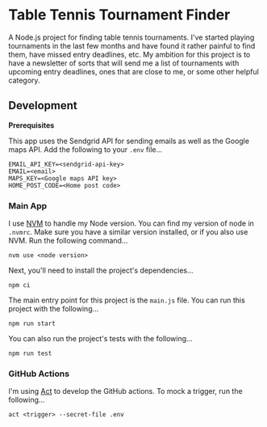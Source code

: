 # Table Tennis Tournament Finder

A Node.js project for finding table tennis tournaments. I've started playing tournaments in the last few months and have found it rather painful to find them, have missed entry deadlines, etc. My ambition for this project is to have a newsletter of sorts that will send me a list of tournaments with upcoming entry deadlines, ones that are close to me, or some other helpful category.

## Development

**Prerequisites**

This app uses the Sendgrid API for sending emails as well as the Google maps API. Add the following to your `.env` file...

```
EMAIL_API_KEY=<sendgrid-api-key>
EMAIL=<email>
MAPS_KEY=<Google maps API key>
HOME_POST_CODE=<Home post code>
```

### Main App

I use [NVM](https://github.com/nvm-sh/nvm) to handle my Node version. You can find my version of node in `.nvmrc`. Make sure you have a similar version installed, or if you also use NVM. Run the following command...

```
nvm use <node version>
```

Next, you'll need to install the project's dependencies...

```
npm ci
```

The main entry point for this project is the `main.js` file. You can run this project with the following...

```
npm run start
```

You can also run the project's tests with the following...

```
npm run test
```

### GitHub Actions

I'm using [Act](https://github.com/nektos/act) to develop the GitHub actions. To mock a trigger, run the following...

```
act <trigger> --secret-file .env
```

